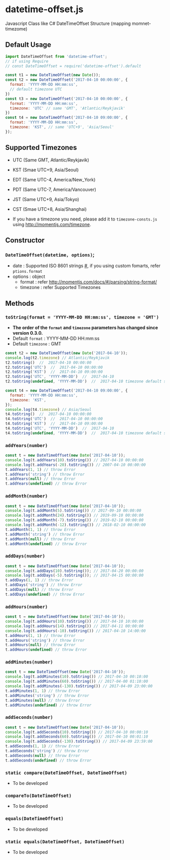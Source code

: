 # datetime-offset.js
Javascript Class like C# DateTimeOffset Structure (mapping momnet-timezome)

## Default Usage
```javascript
import DateTimeOffset from 'datetime-offset';
// if using Require
// const DateTimeOffset = require('datetime-offset').default

const t1 = new DateTimeOffset(new Date());
const t2 = new DateTimeOffset('2017-04-10 00:00:00', {
  format: 'YYYY-MM-DD HH:mm:ss',
  // default timezone UTC
})
const t3 = new DateTimeOffset('2017-04-10 00:00:00', {
  format: 'YYYY-MM-DD HH:mm:ss',
  timezone: 'UTC' // same 'GMT', 'Atlantic/Reykjavik'
})
const t4 = new DateTimeOffset('2017-04-10 09:00:00', {
  format: 'YYYY-MM-DD HH:mm:ss',
  timezone: 'KST', // same 'UTC+9', 'Asia/Seoul'
});
```

## Supported Timezones
- UTC (Same GMT, Atlantic/Reykjavik)
- KST (Smae UTC+9, Asia/Seoul)
- EDT (Same UTC-4, America/New_York)
- PDT (Same UTC-7, America/Vancouver)
- JST (Same UTC+9, Asia/Tokyo)
- CST (Smae UTC+8, Asia/Shanghai)

- If you have a timezone you need, please add it to `timezone-consts.js` using http://momentjs.com/timezone.

## Constructor
### `DateTimeOffset(datetime, options)`;
- date : Supported ISO 8601 strings [#](http://momentjs.com/docs/#/parsing/string/), if you using custom fomarts, refer `ptions.format`
- options : object
  - format : refer http://momentjs.com/docs/#/parsing/string-format/
  - timezone : refer Supported Timezones

## Methods
### `toString(format = 'YYYY-MM-DD HH:mm:ss', timezone = 'GMT')`
- **The order of the `format` and `timezone` parameters has changed since version 0.3.0.**
- Default `format` : YYYY-MM-DD HH:mm:ss
- Default `timezone` : GMT

```javascript
const t2 = new DateTimeOffset(new Date('2017-04-10'));
console.log(t2.timezone) // Atlantic/Reykjavik
t2.toString()  //  2017-04-10 00:00:00
t2.toString('UTC')  //  2017-04-10 00:00:00
t2.toString('KST')  //  2017-04-10 09:00:00
t2.toString('UTC', 'YYYY-MM-DD')  //  2017-04-10
t2.toString(undefined, 'YYYY-MM-DD')  //  2017-04-10 timezone default set 'UTC'

const t4 = new DateTimeOffset('2017-04-10 09:00:00', {
  format: 'YYYY-MM-DD HH:mm:ss',
  timezone: 'KST',
});
console.log(t4.timezone) // Asia/Seoul
t4.toString()  //  2017-04-10 00:00:00
t4.toString('UTC')  //  2017-04-10 00:00:00
t4.toString('KST')  //  2017-04-10 09:00:00
t4.toString('UTC', 'YYYY-MM-DD')  //  2017-04-10
t4.toString(undefined, 'YYYY-MM-DD')  //  2017-04-10 timezone default set 'UTC'
```

### `addYears(number)`
```javascript
const t = new DateTimeOffset(new Date('2017-04-10'));
console.log(t.addYears(10).toString()) // 2027-04-10 00:00:00
console.log(t.addYears(-20).toString()) // 2007-04-10 00:00:00
t.addYears(1, 1) // throw Error
t.addYears('string') // throw Error
t.addYears(null) // throw Error
t.addYears(undefined) // throw Error
```

### `addMonth(number)`
```javascript
const t = new DateTimeOffset(new Date('2017-04-10'));
console.log(t.addMonth(5).toString()) // 2017-09-10 00:00:00
console.log(t.addMonth(24).toString()) // 2019-09-10 00:00:00
console.log(t.addMonth(-7).toString()) // 2019-02-10 00:00:00
console.log(t.addMonth(-12).toString()) // 2018-02-10 00:00:00
t.addMonth(1, 1) // throw Error
t.addMonth('string') // throw Error
t.addMonth(null) // throw Error
t.addMonth(undefined) // throw Error
```

### `addDays(number)`
```javascript
const t = new DateTimeOffset(new Date('2017-04-10'));
console.log(t.addDays(10).toString()); // 2017-04-20 00:00:00
console.log(t.addDays(-5).toString()); // 2017-04-15 00:00:00
t.addDays(1, 1) // throw Error
t.addDays('string') // throw Error
t.addDays(null) // throw Error
t.addDays(undefined) // throw Error
```

### `addHours(number)`
```javascript
const t = new DateTimeOffset(new Date('2017-04-10'));
console.log(t.addHours(10).toString()) // 2017-04-10 10:00:00
console.log(t.addHours(14).toString()) // 2017-04-11 00:00:00
console.log(t.addHours(-10).toString()) // 2017-04-10 14:00:00
t.addHours(1, 1) // throw Error
t.addHours('string') // throw Error
t.addHours(null) // throw Error
t.addHours(undefined) // throw Error
```

### `addMinutes(number)`
```javascript
const t = new DateTimeOffset(new Date('2017-04-10'));
console.log(t.addMinutes(10).toString()) // 2017-04-10 00:10:00
console.log(t.addMinutes(60).toString()) // 2017-04-00 01:10:00
console.log(t.addMinutes(-130).toString()) // 2017-04-09 23:00:00
t.addMinutes(1, 1) // throw Error
t.addMinutes('string') // throw Error
t.addMinutes(null) // throw Error
t.addMinutes(undefined) // throw Error
```

### `addSeconds(number)`
```javascript
const t = new DateTimeOffset(new Date('2017-04-10'));
console.log(t.addSeconds(10).toString()) // 2017-04-10 00:00:10
console.log(t.addSeconds(60).toString()) // 2017-04-10 00:01:10
console.log(t.addSeconds(-130).toString()) // 2017-04-09 23:59:00
t.addSeconds(1, 1) // throw Error
t.addSeconds('string') // throw Error
t.addSeconds(null) // throw Error
t.addSeconds(undefined) // throw Error
```

### `static compare(DateTimeOffset, DateTimeOffset)`
- To be developed

### `compareTo(DateTimeOffset)`
- To be developed

### `equals(DateTimeOffset)`
- To be developed

### `static equals(DateTimeOffset, DateTimeOffset)`
- To be developed
